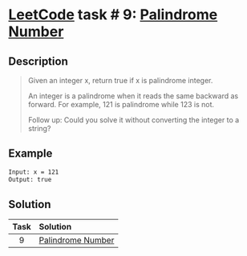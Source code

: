 # [LeetCode][leetcode] task # 9: [Palindrome Number][task]

Description
-----------

> Given an integer x, return true if x is palindrome integer.
>
> An integer is a palindrome when it reads the same backward as forward.
> For example, 121 is palindrome while 123 is not.
>
> Follow up: Could you solve it without converting the integer to a string?

Example
-------

```sh
Input: x = 121
Output: true
```

Solution
--------

| Task | Solution                      |
|:----:|:------------------------------|
|  9   | [Palindrome Number][solution] |


[leetcode]: <http://leetcode.com/>
[task]: <https://leetcode.com/problems/palindrome-number/>
[solution]: <https://github.com/wellaxis/praxis-leetcode/blob/main/src/main/java/com/witalis/praxis/leetcode/task/h1/p9/option/Practice.java>
